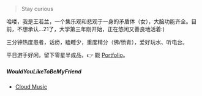 > Stay curious

哈喽，我是王若兰，一个集乐观和悲观于一身的矛盾体（女），大脑功能齐全。目前，不想承认...21了，大学第三年刚开始，正在悠闲又善良地活着:)

三分钟热度患者，话痨，瞌睡少，重度精分（佛/愤青），爱好玩水、听电台。

平日游手好闲，留下零星半成品，👉 戳 [Portfolio](/portfolio)。


#####  WouldYouLikeToBeMyFriend

- [Cloud Music](https://music.163.com/#/playlist?id=561158200&userid=395274675)
